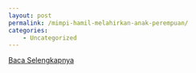 ```yaml
---
layout: post
permalink: /mimpi-hamil-melahirkan-anak-perempuan/
categories:
    - Uncategorized
---
```


[Baca Selengkapnya](/03)